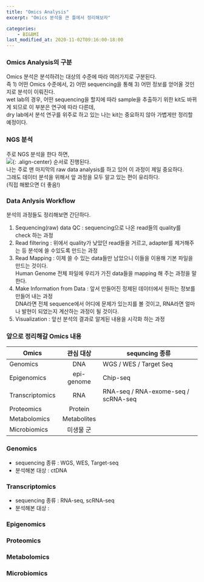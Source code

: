 ```yaml
---
title: "Omics Analysis"
excerpt: "Omics 분석을 큰 틀에서 정리해보자"

categories: 
    - BI&BMI
last_modified_at: 2020-11-02T09:16:00-18:00
---
```


### Omics Analysis의 구분
Omics 분석은 분석하려는 대상의 수준에 따라 여러가지로 구분된다.  
즉 1) 어떤 Omics 수준에서, 2) 어떤 sequencing을 통해 3) 어떤 정보를 얻어올 것인지로 분석이 이뤄진다.  
wet lab의 경우, 어떤 sequencing을 할지에 따라 sample을 추출하기 위한 kit도 바뀌게 되므로 이 부분은 연구에 따라 다른데,  
dry lab에서 분석 연구를 위주로 하고 있는 나는 kit는 중요하지 않아 가볍게만 정리할 예정이다.  

### NGS 분석
주로 NGS 분석을 한다 하면,  
![](https://sunahy1011.github.io/assets/images/NGS_analysis_workflow.JPG){: .align-center}
순서로 진행된다.  
나는 주로 맨 마지막의 raw data analysis를 하고 있어 이 과정이 제일 중요하다.  
그래도 데이터 분석을 위해서 앞 과정을 모두 알고 있는 편이 유리하다.  
(직접 해봤으면 더 좋음!)  
  
### Data Anlysis Workflow
분석의 과정들도 정리해보면 간단하다.  
1. Sequencing(raw) data QC : sequencing으로 나온 read들의 quality를 check 하는 과정
1. Read filtering : 위에서 quality가 낮았던 read들을 거르고, adapter를 제거해주는 등 분석에 쓸 수있도록 만드는 과정
1. Read Mapping : 이제 쓸 수 있는 data들만 남았으니 이들을 이용해 기본 파일을 만드는 것이다.  
Human Genome 전체 파일에 우리가 가진 data들을 mapping 해 주는 과정을 말한다. 
1. Make Information from Data : 앞서 만들어진 정제된 데이터에서 원하는 정보를 만들어 내는 과정  
DNA라면 전체 sequence에서 어디에 문제가 있는지를 볼 것이고, RNA라면 얼마나 발현이 되었는지 계산하는 과정이 될 것이다. 
1. Visualization : 앞선 분석의 결과로 알게된 내용을 시각화 하는 과정

### 앞으로 정리해갈 Omics 내용

| Omics | 관심 대상 | sequncing 종류 |
|---|:---:|---|
| Genomics | DNA | WGS / WES / Target Seq |
| Epigenomics | epi-genome | Chip-seq |
| Transcriptomics | RNA | RNA-seq / RNA-exome-seq / scRNA-seq |
| Proteomics | Protein |  |
| Metabolomics | Metabolites |  |
| Microbiomics | 미생물 군 |  |

### Genomics 

* sequencing 종류 : WGS, WES, Target-seq  
* 분석해본 대상 : ctDNA

### Transcriptomics

* sequencing 종류 : RNA-seq, scRNA-seq
* 분석해본 대상 : 


### Epigenomics

### Proteomics

### Metabolomics

### Microbiomics

